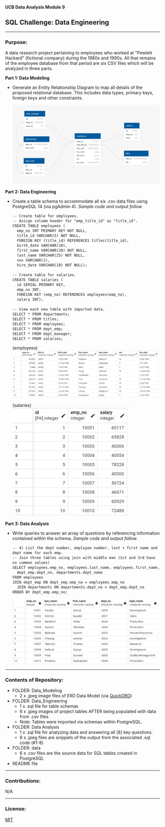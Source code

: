 **UCB Data Analysis Module 9**
## SQL Challenge: Data Engineering

---------------
### Purpose:
A data research project pertaining to employees who worked at "Pewlett Hackard" (fictional company) during the 1980s and 1990s. All that remains of the employee database from that period are six CSV files which will be analyzed in three parts.  

**Part 1: Data Modeling**  
- Generate an Entity Relationship Diagram to map all details of the proposed relational database.  This includes data types, primary keys, foreign keys and other constraints.

  ![ERD data model](Data_Modeling/ERD_for_PH_config_II.JPG)

**Part 2: Data Engineering**  
- Create a table schema to accommodate all six .csv data files using PostgreSQL 14 (via pgAdmin 4). *Sample code and output follow.*

  ```
  -- Create table for employees.
  -- Assign columm header for "emp_title_id" as "title_id".
  CREATE TABLE employees (
  	emp_no INT PRIMARY KEY NOT NULL,
  	title_id VARCHAR(5) NOT NULL,
  	FOREIGN KEY (title_id) REFERENCES titles(title_id),
  	birth_date VARCHAR(10),
  	first_name VARCHAR(20) NOT NULL,
  	last_name VARCHAR(25) NOT NULL,
  	sex VARCHAR(1),
  	hire_date VARCHAR(10) NOT NULL);
  
  -- Create table for salaries.
  CREATE TABLE salaries (
  	id SERIAL PRIMARY KEY,
  	emp_no INT,
  	FOREIGN KEY (emp_no) REFERENCES employees(emp_no),
  	salary INT);
  	
  -- View each new table with imported data.
  SELECT * FROM departments;
  SELECT * FROM titles;
  SELECT * FROM employees;
  SELECT * FROM dept_emp;
  SELECT * FROM dept_manager;
  SELECT * FROM salaries;  
  ```

  (employees)
  ![employees](Data_Engineering/TABLE_employees.JPG)
  
  (salaries)  
  ![salaries](Data_Engineering/TABLE_salaries.JPG)

**Part 3: Data Analysis**  
- Write queries to answer an array of questions by referencing information contained within the schema. *Sample code and output follow.*

  ```
  -- 4) List the dept number, employee number, last + first name and dept name for each emp.
  -- Join three tables using join with middle man (1st and 3rd have no common values)
  SELECT employees.emp_no, employees.last_name, employees.first_name,
  	dept_emp.dept_no, departments.dept_name
  FROM employees
  JOIN dept_emp ON dept_emp.emp_no = employees.emp_no
    JOIN departments ON departments.dept_no = dept_emp.dept_no
  ORDER BY dept_emp.emp_no;
  ```

  ![No4 output](Data_Analysis/No._4_Employee_Info_with_Dept.JPG)
  

--------------
### Contents of Repository:
- FOLDER: Data_Modeling
  - 2 x .jpeg image files of ERD Data Model (via [QuickDBD](https://www.quickdatabasediagrams.com/))
- FOLDER: Data_Engineering
  - 1 x .sql file for table schemas
  - 6 x .jpeg images of project tables AFTER being populated with data from .csv files
  - Note: Tables were imported via schemas within PostgreSQL.
- FOLDER: Data Analysis
  - 1 x .sql file for analyzing data and answering all [8] key questions.
  - 8 x .jpeg files are snippets of the output from the associated .sql code (#1-8)
- FOLDER: data
  - 6 x .csv files are the source data for SQL tables created in PostgreSQL
- README file

-------------------
### Contributions:
N/A

------------------
### License:
[MIT](https://choosealicense.com/licenses/mit/)
